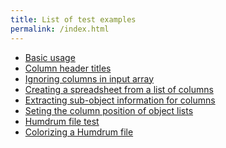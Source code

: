```yaml
---
title: List of test examples
permalink: /index.html
---
```


<div style="width:100%"></div>

<ul>
<li> <a href="test-1.html">Basic usage</a></li>
<li> <a href="test-header.html">Column header titles</a></li>
<li> <a href="test-ignored-columns.html">Ignoring columns in input array</a></li>
<li> <a href="test-object.html">Creating a spreadsheet from a list of columns</a></li>
<li> <a href="test-object-function.html">Extracting sub-object information for columns</a></li>
<li> <a href="test-object-order.html">Seting the column position of object lists</a></li>
<li> <a href="test-krn.html">Humdrum file test</a></li>
<li> <a href="test-colorize.html">Colorizing a Humdrum file</a></li>
</ul>
